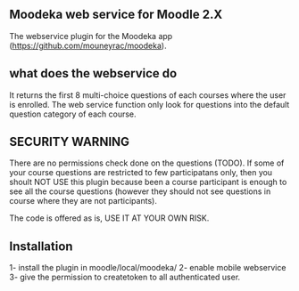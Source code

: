 Moodeka web service for Moodle 2.X
------------------------------------------

The webservice plugin for the Moodeka app (https://github.com/mouneyrac/moodeka).

what does the webservice do
---------------------------
It returns the first 8 multi-choice questions of each courses where the user is enrolled. The web service function only look for questions into the default question category of each course.

SECURITY WARNING
----------------
There are no permissions check done on the questions (TODO). If some of your course questions are restricted to few participatans only, then you shoult NOT USE this plugin because been a course participant is enough to see all the course questions (however they should not see questions in course where they are not participants).

The code is offered as is, USE IT AT YOUR OWN RISK.

Installation
------------
1- install the plugin in moodle/local/moodeka/
2- enable mobile webservice
3- give the permission to createtoken to all authenticated user.
